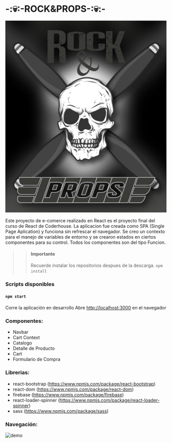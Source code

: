 # **-:💀:-ROCK&PROPS-:💀:-**

![logo](src/img/logo.jpg)

Este proyecto de e-comerce realizado en React es el proyecto final del curso
de React de Coderhouse.
La aplicacion fue creada como SPA (Single Page Aplication) y funciona sin refrescar el navegador. Se creo un contexto para el manejo de variables de entorno y se crearon estados en ciertos componentes para su control.
Todos los componentes son del tipo Funcion.

> > #### Importante
> >
> > Recuerde instalar los repositorios despues de la descarga.
> > `npm install`

### Scripts disponibles

#### `npm start`

Corre la aplicación en desarrollo
Abre [http://localhost:3000](http://localhost:3000/) en el navegador

### Componentes:

- Navbar
- Cart Context
- Catalogo
- Detalle de Producto
- Cart
- Formulario de Compra

### Librerias:

- react-bootstrap (https://www.npmjs.com/package/react-bootstrap)
- react-dom (https://www.npmjs.com/package/react-dom)
- firebase (https://www.npmjs.com/package/firebase)
- react-loader-spinner (https://www.npmjs.com/package/react-loader-spinner)
- sass (https://www.npmjs.com/package/sass)

### Navegación:

![demo](media/demo.gif)
